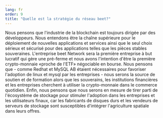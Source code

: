 ```yaml
---
lang: fr
order: 9
title: "Quelle est la stratégie du réseau beet?"
---
```


Nous pensons que l'industrie de la blockchain est toujours dirigée par des développeurs. Nous entendons être la chaîne supérieure pour le déploiement de nouvelles applications et services ainsi que le seul choix sérieux et sécurisé pour des applications telles que les pièces stables souveraines. L'entreprise beet Network sera la première entreprise à but lucratif qui gère une pré-ferme et nous avons l'intention d'être la première crypto-monnaie «proche de l'ETF» négociable en bourse. Nous pensons que - comme Redhat et MySQL AB étaient nécessaires pour favoriser l'adoption de linux et mysql par les entreprises - nous serons la source de soutien et de formation alors que les souverains, les institutions financières et les entreprises cherchent à utiliser la crypto-monnaie dans le commerce quotidien. Enfin, nous pensons que nous serons en mesure de tirer parti de l'écosystème de stockage pour stimuler l'adoption dans les entreprises et les utilisateurs finaux, car les fabricants de disques durs et les vendeurs de serveurs de stockage sont susceptibles d'intégrer l'agriculture spatiale dans leurs offres.
